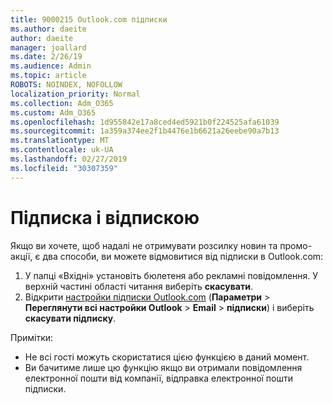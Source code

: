 ```yaml
---
title: 9000215 Outlook.com підписки
ms.author: daeite
author: daeite
manager: joallard
ms.date: 2/26/19
ms.audience: Admin
ms.topic: article
ROBOTS: NOINDEX, NOFOLLOW
localization_priority: Normal
ms.collection: Adm_O365
ms.custom: Adm_O365
ms.openlocfilehash: 1d955842e17a8ced4ed5921b0f224525afa61039
ms.sourcegitcommit: 1a359a374ee2f1b4476e1b6621a26eebe90a7b13
ms.translationtype: MT
ms.contentlocale: uk-UA
ms.lasthandoff: 02/27/2019
ms.locfileid: "30307359"
---
```

# <a name="subscriptions-and-unsubscribing"></a>Підписка і відпискою

Якщо ви хочете, щоб надалі не отримувати розсилку новин та промо-акції, є два способи, ви можете відмовитися від підписки в Outlook.com:

1. У папці «Вхідні» установіть бюлетеня або рекламні повідомлення. У верхній частині області читання виберіть **скасувати**.
2. Відкрити [настройки підписки Outlook.com](https://outlook.live.com/mail/options/mail/brandsSubscriptions) (**Параметри** > **Переглянути всі настройки Outlook** > **Email** > **підписки**) і виберіть **скасувати підписку**.

Примітки:

- Не всі гості можуть скористатися цією функцією в даний момент.
- Ви бачитиме лише цю функцію якщо ви отримали повідомлення електронної пошти від компанії, відправка електронної пошти підписки.